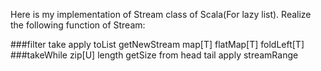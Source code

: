 Here is my implementation of Stream class of Scala(For lazy list). Realize the following function of Stream:

###filter take apply toList getNewStream map[T] flatMap[T] foldLeft[T] ###takeWhile zip[U] length getSize from head tail apply streamRange
